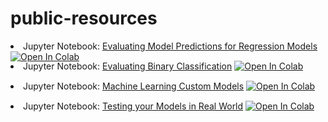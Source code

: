 # public-resources

<li style="height: 2rem">Jupyter Notebook: <a href="https://github.com/JackySo-24x7classroom/public-resources/blob/main/notebooks/Evaluating-Model-Predictions-for-Regression-Models.ipynb">Evaluating Model Predictions for Regression Models</a> <a href="https://colab.research.google.com/github/JackySo-24x7classroom/public-resources/blob/main/notebooks/Evaluating-Model-Predictions-for-Regression-Models.ipynb" target="_blank"><img src="https://camo.githubusercontent.com/52feade06f2fecbf006889a904d221e6a730c194/68747470733a2f2f636f6c61622e72657365617263682e676f6f676c652e636f6d2f6173736574732f636f6c61622d62616467652e737667" alt="Open In Colab" data-canonical-src="https://colab.research.google.com/assets/colab-badge.svg"></a></li>

<li style="height: 2rem">Jupyter Notebook: <a href="https://github.com/JackySo-24x7classroom/public-resources/blob/main/notebooks/Evaluating-Binary-Classification-Lab.ipynb">Evaluating Binary Classification</a> <a href="https://colab.research.google.com/github/JackySo-24x7classroom/public-resources/blob/main/notebooks/Evaluating-Binary-Classification-Lab.ipynb" target="_blank"><img src="https://camo.githubusercontent.com/52feade06f2fecbf006889a904d221e6a730c194/68747470733a2f2f636f6c61622e72657365617263682e676f6f676c652e636f6d2f6173736574732f636f6c61622d62616467652e737667" alt="Open In Colab" data-canonical-src="https://colab.research.google.com/assets/colab-badge.svg"></a></li>

<li style="height: 2rem">Jupyter Notebook: <a href="https://github.com/JackySo-24x7classroom/public-resources/blob/main/notebooks/Machine-Learning-Custom-Models.ipynb">Machine Learning Custom Models</a> <a href="https://colab.research.google.com/github/JackySo-24x7classroom/public-resources/blob/main/notebooks/Machine-Learning-Custom-Models.ipynb" target="_blank"><img src="https://camo.githubusercontent.com/52feade06f2fecbf006889a904d221e6a730c194/68747470733a2f2f636f6c61622e72657365617263682e676f6f676c652e636f6d2f6173736574732f636f6c61622d62616467652e737667" alt="Open In Colab" data-canonical-src="https://colab.research.google.com/assets/colab-badge.svg"></a></li>

<li style="height: 2rem">Jupyter Notebook: <a href="https://github.com/JackySo-24x7classroom/public-resources/blob/main/notebooks/Testing-Your-Models-in-the-Real-World.ipynb">Testing your Models in Real World</a> <a href="https://colab.research.google.com/github/JackySo-24x7classroom/public-resources/blob/main/notebooks/Testing-Your-Models-in-the-Real-World.ipynb" target="_blank"><img src="https://camo.githubusercontent.com/52feade06f2fecbf006889a904d221e6a730c194/68747470733a2f2f636f6c61622e72657365617263682e676f6f676c652e636f6d2f6173736574732f636f6c61622d62616467652e737667" alt="Open In Colab" data-canonical-src="https://colab.research.google.com/assets/colab-badge.svg"></a></li>
